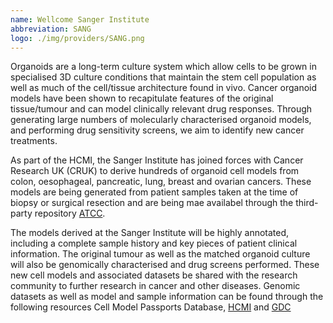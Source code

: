 ```yaml
---
name: Wellcome Sanger Institute
abbreviation: SANG
logo: ./img/providers/SANG.png
---
```


Organoids are a long-term culture system which allow cells to be grown in specialised 3D culture conditions that maintain the stem cell population as well as much of the cell/tissue architecture found in vivo. Cancer organoid models have been shown to recapitulate features of the original tissue/tumour and can model clinically relevant drug responses. Through generating large numbers of molecularly characterised organoid models, and performing drug sensitivity screens, we aim to identify new cancer treatments.

As part of the HCMI, the Sanger Institute has joined forces with Cancer Research UK (CRUK) to derive hundreds of organoid cell models from colon, oesophageal, pancreatic, lung, breast and ovarian cancers. These models are being generated from patient samples taken at the time of biopsy or surgical resection and are being mae availabel through the third-party repository [ATCC](https://www.lgcstandards-atcc.org/hcmi?geo_country=gb).

The models  derived at the Sanger Institute will be highly annotated, including a complete sample history and key pieces of patient clinical information. The original tumour as well as the matched organoid culture will also be genomically characterised and drug screens performed. These new cell models and associated datasets be shared with the research community to further research in cancer and other diseases. Genomic datasets as well as model and sample information can be found through the following resources Cell Model Passports Database, [HCMI](https://hcmi-searchable-catalog.nci.nih.gov/) and [GDC](https://portal.gdc.cancer.gov/)
